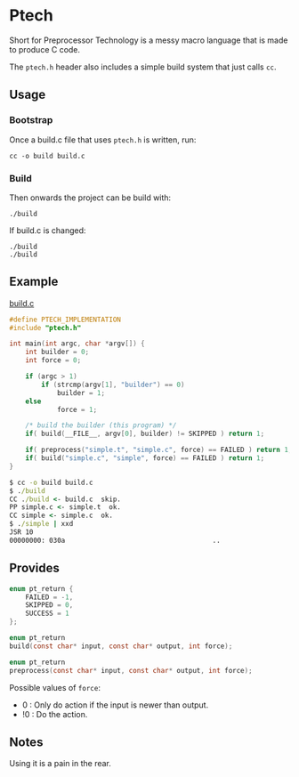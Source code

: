 Ptech
=====

Short for Preprocessor Technology is a messy macro language that is made to produce
C code.

The `ptech.h` header also includes a simple build system that just calls `cc`.

## Usage

### Bootstrap

Once a build.c file that uses `ptech.h` is written, run:

```
cc -o build build.c
```

### Build

Then onwards the project can be build with:

```
./build
```

If build.c is changed:

```
./build
./build
```

## Example

[build.c](./build.c)

```c
#define PTECH_IMPLEMENTATION
#include "ptech.h"

int main(int argc, char *argv[]) {
    int builder = 0;
    int force = 0;

    if (argc > 1)
        if (strcmp(argv[1], "builder") == 0)
            builder = 1;
	else
            force = 1;

    /* build the builder (this program) */
    if( build(__FILE__, argv[0], builder) != SKIPPED ) return 1;

    if( preprocess("simple.t", "simple.c", force) == FAILED ) return 1;
    if( build("simple.c", "simple", force) == FAILED ) return 1;
}

```

```cmd
$ cc -o build build.c
$ ./build
CC ./build <- build.c  skip.
PP simple.c <- simple.t  ok.
CC simple <- simple.c  ok.
$ ./simple | xxd
JSR 10
00000000: 030a                                     ..
```

## Provides

```c
enum pt_return {
    FAILED = -1,
    SKIPPED = 0,
    SUCCESS = 1
};

enum pt_return
build(const char* input, const char* output, int force);

enum pt_return
preprocess(const char* input, const char* output, int force);
```

Possible values of `force`:
-  0 : Only do action if the input is newer than output.
- !0 : Do the action.

## Notes

Using it is a pain in the rear.
